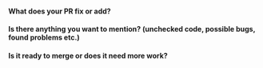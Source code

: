 #### What does your PR fix or add?


#### Is there anything you want to mention? (unchecked code, possible bugs, found problems etc.)


#### Is it ready to merge or does it need more work?


